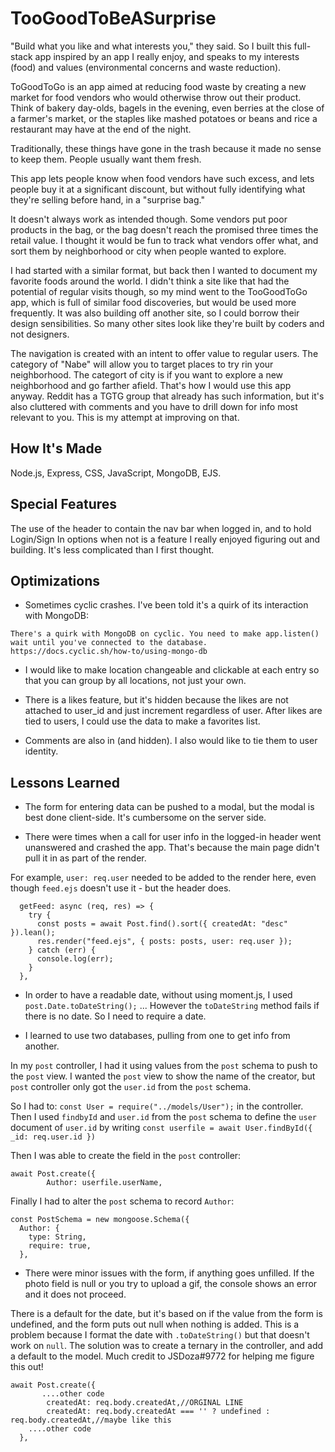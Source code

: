# TooGoodToBeASurprise
"Build what you like and what interests you," they said. So I built this full-stack app inspired by an app I really enjoy, and speaks to my interests (food) and values (environmental concerns and waste reduction).

ToGoodToGo is an app aimed at reducing food waste by creating a new market for food vendors who would otherwise throw out their product. Think of bakery day-olds, bagels in the evening, even berries at the close of a farmer's market, or the staples like mashed potatoes or beans and rice a restaurant may have at the end of the night. 

Traditionally, these things have gone in the trash because it made no sense to keep them. People usually want them fresh. 

This app lets people know when food vendors have such excess, and lets people buy it at a significant discount, but without fully identifying what they're selling before hand, in a "surprise bag."

It doesn't always work as intended though. Some vendors put poor products in the bag, or the bag doesn't reach the promised three times the retail value. I thought it would be fun to track what vendors offer what, and sort them by neighborhood or city when people wanted to explore.

I had started with a similar format, but back then I wanted to document my favorite foods around the world. I didn't think a site like that had the potential of regular visits though, so my mind went to the TooGoodToGo app, which is full of similar food discoveries, but would be used more frequently. It was also building off another site, so I could borrow their design sensibilities. So many other sites look like they're built by coders and not designers.

The navigation is created with an intent to offer value to regular users. The category of "Nabe" will allow you to target places to try rin your neighborhood. The categort of city is if you want to explore a new neighborhood and go farther afield. That's how I would use this app anyway. Reddit has a TGTG group that already has such information, but it's also cluttered with comments and you have to drill down for info most relevant to you. This is my attempt at improving on that.

## How It's Made
Node.js, Express, CSS, JavaScript, MongoDB, EJS.

## Special Features

The use of the header to contain the nav bar when logged in, and to hold Login/Sign In options when not is a feature I really enjoyed figuring out and building. It's less complicated than I first thought.

## Optimizations

* Sometimes cyclic crashes. I've been told it's a quirk of its interaction with MongoDB:

```
There's a quirk with MongoDB on cyclic. You need to make app.listen() wait until you've connected to the database. https://docs.cyclic.sh/how-to/using-mongo-db
```

* I would like to make location changeable and clickable at each entry so that you can group by all locations, not just your own.

* There is a likes feature, but it's hidden because the likes are not attached to user_id and just increment regardless of user. After likes are tied to users, I could use the data to make a favorites list.

* Comments are also in (and hidden). I also would like to tie them to user identity.


## Lessons Learned

* The form for entering data can be pushed to a modal, but the modal is best done client-side. It's cumbersome on the server side. 

* There were times when a call for user info in the logged-in header went unanswered and crashed the app. That's because the main page didn't pull it in as part of the render.

For example, `user: req.user` needed to be added to the render here, even though `feed.ejs` doesn't use it - but the header does.

```
  getFeed: async (req, res) => {
    try {
      const posts = await Post.find().sort({ createdAt: "desc" }).lean();
      res.render("feed.ejs", { posts: posts, user: req.user });
    } catch (err) {
      console.log(err);
    }
  },
  ```

* In order to have a readable date, without using moment.js, I used `post.Date.toDateString();` ... However the `toDateString` method fails if there is no date. So I need to require a date.

* I learned to use two databases, pulling from one to get info from another.

In my `post` controller, I had it using values from the `post` schema to push to the `post` view. I wanted the `post` view to show the name of the creator, but `post` controller only got the `user.id` from the `post` schema.

So I had to: `const User = require("../models/User");` in the controller.
Then I used `findbyId` and `user.id` from the `post` schema to define the `user` document of `user.id` by writing `const userfile = await User.findById({ _id: req.user.id })`

Then I was able to create the field in the `post` controller:
```
await Post.create({
        Author: userfile.userName,
```

Finally I had to alter the `post` schema to record `Author`:

```
const PostSchema = new mongoose.Schema({
  Author: {
    type: String,
    require: true,
  },
```
* There were minor issues with the form, if anything goes unfilled. If the photo field is null or you try to upload a gif, the console shows an error and it does not proceed.

There is a default for the date, but it's based on if the value from the form is undefined, and the form puts out null when nothing is added. This is a problem because I format the date with `.toDateString()` but that doesn't work on `null`. The solution was to create a ternary in the controller, and add a default to the model. Much credit to JSDoza#9772 for helping me figure this out!

```
await Post.create({
       ....other code
        createdAt: req.body.createdAt,//ORGINAL LINE
        createdAt: req.body.createdAt === '' ? undefined :  req.body.createdAt,//maybe like this
    ....other code
  },
```